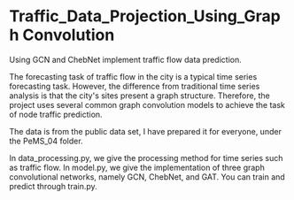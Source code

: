 # Traffic_Data_Projection_Using_Graph Convolution
Using GCN and ChebNet implement traffic flow data prediction.

The forecasting task of traffic flow in the city is a typical time series forecasting task. However, the difference from traditional time series analysis is that the city's sites present a graph structure. Therefore, the project uses several common graph convolution models to achieve the task of node traffic prediction. 

The data is from the public data set, I have prepared it for everyone, under the PeMS_04 folder.

In data_processing.py, we give the processing method for time series such as traffic flow. 
In model.py, we give the implementation of three graph convolutional networks, namely GCN, ChebNet, and GAT. 
You can train and predict through train.py.
